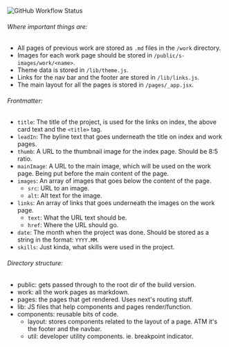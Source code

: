 ![GitHub Workflow Status](https://img.shields.io/github/workflow/status/Collective-Fullstack/collective-fullstack.github.io/Next.js%20build%20and%20export?style=for-the-badge)

###### Where important things are:
- All pages of previous work are stored as `.md` files in the `/work` directory.
- Images for each work page should be stored in `/public/s-images/work/<name>`.
- Theme data is stored in `/lib/theme.js`.
- Links for the nav bar and the footer are stored in `/lib/links.js`.
- The main layout for all the pages is stored in `/pages/_app.jsx`.

###### Frontmatter:
- `title`: The title of the project, is used for the links on index, the above card text and the `<title>` tag.
- `leadIn`: The byline text that goes underneath the title on index and work pages.
- `thumb`: A URL to the thumbnail image for the index page. Should be 8:5 ratio. 
- `mainImage`: A URL to the main image, which will be used on the work page. Being put before the main content of the page.
- `images`: An array of images that goes below the content of the page.
  - `src`: URL to an image.
  - `alt`: Alt text for the image.
- `links`: An array of links that goes underneath the images on the work page.
  - `text`: What the URL text should be.
  - `href`: Where the URL should go.
- `date`: The month when the project was done. Should be stored as a string in the format: `YYYY.MM`.
- `skills`: Just kinda, what skills were used in the project.

###### Directory structure:
- public: gets passed through to the root dir of the build version.
- work: all the work pages as markdown.
- pages: the pages that get rendered. Uses next's routing stuff.
- lib: JS files that help components and pages render/function.
- components: reusable bits of code.
  - layout: stores components related to the layout of a page. ATM it's the footer and the navbar.
  - util: developer utility components. ie. breakpoint indicator.
